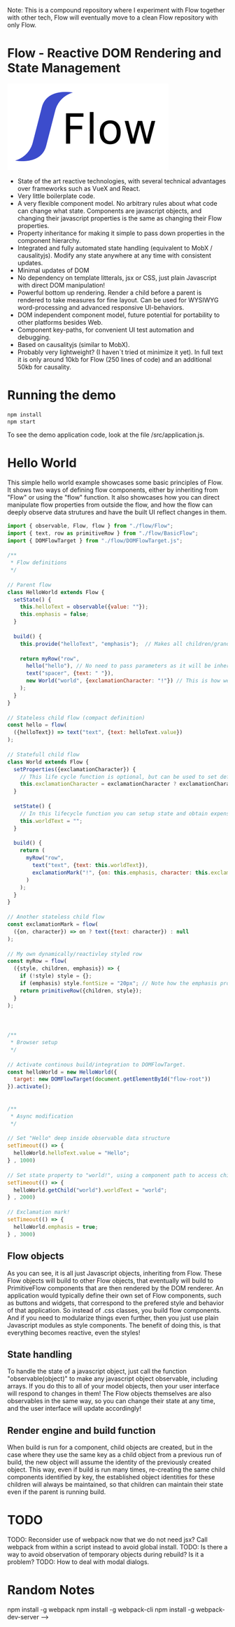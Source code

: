 Note: This is a compound repository where I experiment with Flow together with other tech, Flow will eventually move to a clean Flow repository with only Flow. 

# Flow - Reactive DOM Rendering and State Management

![Alt text](/src/flow/flow.PNG?raw=true "Flow Logotype")

* State of the art reactive technologies, with several technical advantages over frameworks such as VueX and React. 
* Very little boilerplate code. 
* A very flexible component model. No arbitrary rules about what code can change what state. Components are javascript objects, and changing their javascript properties is the same as changing their Flow properties. 
* Property inheritance for making it simple to pass down properties in the component hierarchy.  
* Integrated and fully automated state handling (equivalent to MobX / causalityjs). Modify any state anywhere at any time with consistent updates.
* Minimal updates of DOM
* No dependency on template litterals, jsx or CSS, just plain Javascript with direct DOM manipulation! 
* Powerful bottom up rendering. Render a child before a parent is rendered to take measures for fine layout. Can be used for WYSIWYG word-processing and advanced responsive UI-behaviors.  
* DOM independent component model, future potential for portability to other platforms besides Web. 
* Component key-paths, for convenient UI test automation and debugging.
* Based on causalityjs (similar to MobX).  
* Probably very lightweight? (I haven´t tried ot minimize it yet). In full text it is only around 10kb for Flow (250 lines of code) and an additional 50kb for causality. 


# Running the demo

```console
npm install
npm start
```
To see the demo application code, look at the file /src/application.js.


# Hello World

This simple hello world example showcases some basic principles of Flow. It shows two ways of defining flow components, either by inheriting from "Flow" or using the "flow" function. It also showcases how you can direct manipulate flow properties from outside the flow, and how the flow can deeply observe data strutures and have the built UI reflect changes in them. 


```js
import { observable, Flow, flow } from "./flow/Flow";
import { text, row as primitiveRow } from "./flow/BasicFlow";
import { DOMFlowTarget } from "./flow/DOMFlowTarget.js";

/**
 * Flow definitions
 */

// Parent flow
class HelloWorld extends Flow {
  setState() {
    this.helloText = observable({value: ""});
    this.emphasis = false; 
  }

  build() {
    this.provide("helloText", "emphasis");  // Makes all children/grandchildren inherit the helloText and emphasis properties! 

    return myRow("row", 
      hello("hello"), // No need to pass parameters as it will be inherited.
      text("spacer", {text: " "}),
      new World("world", {exclamationCharacter: "!"}) // This is how we create child flow components with a key "world" and pass them properties.
    );
  }
}

// Stateless child flow (compact definition)
const hello = flow(
  ({helloText}) => text("text", {text: helloText.value})
);

// Statefull child flow
class World extends Flow {
  setProperties({exclamationCharacter}) {
    // This life cycle function is optional, but can be used to set default values for properties.
    this.exclamationCharacter = exclamationCharacter ? exclamationCharacter : "?";
  }

  setState() {
    // In this lifecycle function you can setup state and obtain expensive resources.
    this.worldText = "";
  }

  build() {
    return (
      myRow("row",
        text("text", {text: this.worldText}),
        exclamationMark("!", {on: this.emphasis, character: this.exclamationCharacter})
      )
    );
  }
}

// Another stateless child flow
const exclamationMark = flow(
  ({on, character}) => on ? text({text: character}) : null
);

// My own dynamically/reactivley styled row
const myRow = flow(
  ({style, children, emphasis}) => {
    if (!style) style = {};
    if (emphasis) style.fontSize = "20px"; // Note how the emphasis property is provided/inherited from the root component. 
    return primitiveRow({children, style});
  }
);



/**
 * Browser setup
 */

// Activate continous build/integration to DOMFlowTarget.
const helloWorld = new HelloWorld({
  target: new DOMFlowTarget(document.getElementById("flow-root")) 
}).activate();


/**
 * Async modification
 */

// Set "Hello" deep inside observable data structure
setTimeout(() => {
  helloWorld.helloText.value = "Hello";
} , 1000)

// Set state property to "world!", using a component path to access child component.
setTimeout(() => {
  helloWorld.getChild("world").worldText = "world";
} , 2000)

// Exclamation mark!
setTimeout(() => {
  helloWorld.emphasis = true;
} , 3000)
```

## Flow objects
As you can see, it is all just Javascript objects, inheriting from Flow. These Flow objects will build to other Flow objects, that eventually will build to PrimitiveFlow components that are then rendered by the DOM renderer. An application would typically define their own set of Flow components, such as buttons and widgets, that correspond to the prefered style and behavior of that application. So instead of .css classes, you build flow components. And if you need to modularize things even further, then you just use plain Javascript modules as style components. The benefit of doing this, is that everything becomes reactive, even the styles!

## State handling
To handle the state of a javascript object, just call the function "observable(object)" to make any javascript object observable, including arrays. If you do this to all of your model objects, then your user interface will respond to changes in them! The Flow objects themselves are also observables in the same way, so you can change their state at any time, and the user interface will update accordingly!  

## Render engine and build function
When build is run for a component, child objects are created, but in the case where they use the same key as a child object from a previous run of build, the new object will assume the identity of the previously created object. This way, even if build is run many times, re-creating the same child components identified by key, the established object identities for these children will always be maintained, so that children can maintain their state even if the parent is running build.  

# TODO
TODO: Reconsider use of webpack now that we do not need jsx? Call webpack from within a script instead to avoid global install. 
TODO: Is there a way to avoid observation of temporary objects during rebuild? Is it a problem?
TODO: How to deal with modal dialogs.

# Random Notes
npm install -g webpack
npm install -g webpack-cli
npm install -g webpack-dev-server -->